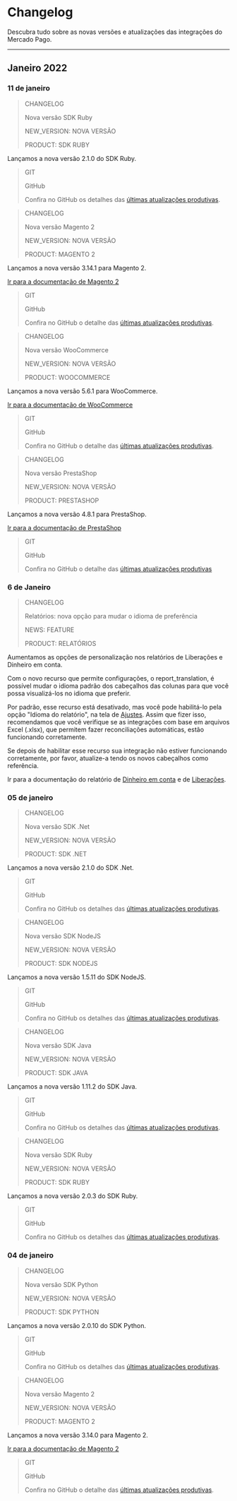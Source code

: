 # Changelog

Descubra tudo sobre as novas versões e atualizações das integrações do Mercado Pago.

---

## Janeiro 2022

### 11 de janeiro

> CHANGELOG
>
> Nova versão SDK Ruby
>
> NEW_VERSION: NOVA VERSÃO
>
> PRODUCT: SDK RUBY

Lançamos a nova versão 2.1.0 do SDK Ruby.

> GIT
>
> GitHub
>
> Confira no GitHub os detalhes das [últimas atualizações produtivas](https://github.com/mercadopago/sdk-ruby/releases/tag/2.1.0).

> CHANGELOG
>
> Nova versão Magento 2
>
> NEW_VERSION: NOVA VERSÃO
>
> PRODUCT: MAGENTO 2

Lançamos a nova versão 3.14.1 para Magento 2.

[Ir para a documentação de Magento 2](https://www.mercadopago[FAKER][URL][DOMAIN]/developers/pt/guides/plugins/official/magento-two)

> GIT
>
> GitHub
>
> Confira no GitHub o detalhe das [últimas atualizações produtivas](https://github.com/mercadopago/cart-magento2/releases/tag/v3.14.1).

> CHANGELOG
>
> Nova versão WooCommerce
>
> NEW_VERSION: NOVA VERSÃO
>
> PRODUCT: WOOCOMMERCE

Lançamos a nova versão 5.6.1 para WooCommerce.

[Ir para a documentação de WooCommerce](https://www.mercadopago[FAKER][URL][DOMAIN]/developers/pt/guides/plugins/woocommerce/introduction)

> GIT
>
> GitHub
>
> Confira no GitHub o detalhe das [últimas atualizações produtivas](https://github.com/mercadopago/cart-woocommerce/releases/tag/v5.6.1).

> CHANGELOG
>
> Nova versão PrestaShop
>
> NEW_VERSION: NOVA VERSÃO
>
> PRODUCT: PRESTASHOP

Lançamos a nova versão 4.8.1 para PrestaShop.

[Ir para a documentação de PrestaShop](https://www.mercadopago[FAKER][URL][DOMAIN]/developers/pt/guides/plugins/prestashop/introduction)

> GIT
>
> GitHub
>
> Confira no GitHub o detalhe das [últimas atualizações produtivas](https://github.com/mercadopago/cart-prestashop-7/releases/tag/v4.8.1)

### 6 de Janeiro

> CHANGELOG
>
> Relatórios: nova opção para mudar o idioma de preferência
>
> NEWS: FEATURE
>
> PRODUCT: RELATÓRIOS

Aumentamos as opções de personalização nos relatórios de Liberações e Dinheiro em conta.

Com o novo recurso que permite configurações, o report_translation, é possível mudar o idioma padrão dos cabeçalhos das colunas para que você possa visualizá-los no idioma que preferir.

Por padrão, esse recurso está desativado, mas você pode habilitá-lo pela opção "Idioma do relatório", na tela de [Ajustes](https://www.mercadopago[FAKER][URL][DOMAIN]/balance/reports/settlement/settings). Assim que fizer isso, recomendamos que você verifique se as integrações com base em arquivos Excel (.xlsx), que permitem fazer reconciliações automáticas, estão funcionando corretamente.

Se depois de habilitar esse recurso sua integração não estiver funcionando corretamente, por favor, atualize-a tendo os novos cabeçalhos como referência.

Ir para a documentação do relatório de [Dinheiro em conta](https://www.mercadopago[FAKER][URL][DOMAIN]/developers/pt/guides/manage-account/reports/account-money/api#bookmark_atributos_configuráveis) e de [Liberações](https://www.mercadopago[FAKER][URL][DOMAIN]/developers/pt/guides/manage-account/reports/released-money/api#bookmark_atributos_configuráveis).

### 05 de janeiro

> CHANGELOG
>
> Nova versão SDK .Net
>
> NEW_VERSION: NOVA VERSÃO
>
> PRODUCT: SDK .NET

Lançamos a nova versão 2.1.0 do SDK .Net.

> GIT
>
> GitHub
>
> Confira no GitHub os detalhes das [últimas atualizações produtivas](https://github.com/mercadopago/sdk-dotnet/releases/tag/2.1.0).

> CHANGELOG
>
> Nova versão SDK NodeJS
>
> NEW_VERSION: NOVA VERSÃO
>
> PRODUCT: SDK NODEJS

Lançamos a nova versão 1.5.11 do SDK NodeJS.

> GIT
>
> GitHub
>
> Confira no GitHub os detalhes das [últimas atualizações produtivas](https://github.com/mercadopago/sdk-nodejs/releases/tag/1.5.11).

> CHANGELOG
>
> Nova versão SDK Java
>
> NEW_VERSION: NOVA VERSÃO
>
> PRODUCT: SDK JAVA

Lançamos a nova versão 1.11.2 do SDK Java.

> GIT
>
> GitHub
>
> Confira no GitHub os detalhes das [últimas atualizações produtivas](https://github.com/mercadopago/sdk-java/releases/tag/1.11.2).

> CHANGELOG
>
> Nova versão SDK Ruby
>
> NEW_VERSION: NOVA VERSÃO
>
> PRODUCT: SDK RUBY

Lançamos a nova versão 2.0.3 do SDK Ruby.

> GIT
>
> GitHub
>
> Confira no GitHub os detalhes das [últimas atualizações produtivas](https://github.com/mercadopago/sdk-ruby/releases).

### 04 de janeiro

> CHANGELOG
>
> Nova versão SDK Python
>
> NEW_VERSION: NOVA VERSÃO
>
> PRODUCT: SDK PYTHON

Lançamos a nova versão 2.0.10 do SDK Python.

> GIT
>
> GitHub
>
> Confira no GitHub os detalhes das [últimas atualizações produtivas](https://github.com/mercadopago/sdk-python/releases/tag/2.0.10).

> CHANGELOG
>
> Nova versão Magento 2
>
> NEW_VERSION: NOVA VERSÃO
>
> PRODUCT: MAGENTO 2

Lançamos a nova versão 3.14.0 para Magento 2.

[Ir para a documentação de Magento 2](https://www.mercadopago[FAKER][URL][DOMAIN]/developers/pt/guides/plugins/official/magento-two)

> GIT
>
> GitHub
>
> Confira no GitHub o detalhe das [últimas atualizações produtivas](https://github.com/mercadopago/cart-magento2/releases/tag/v3.14.0).